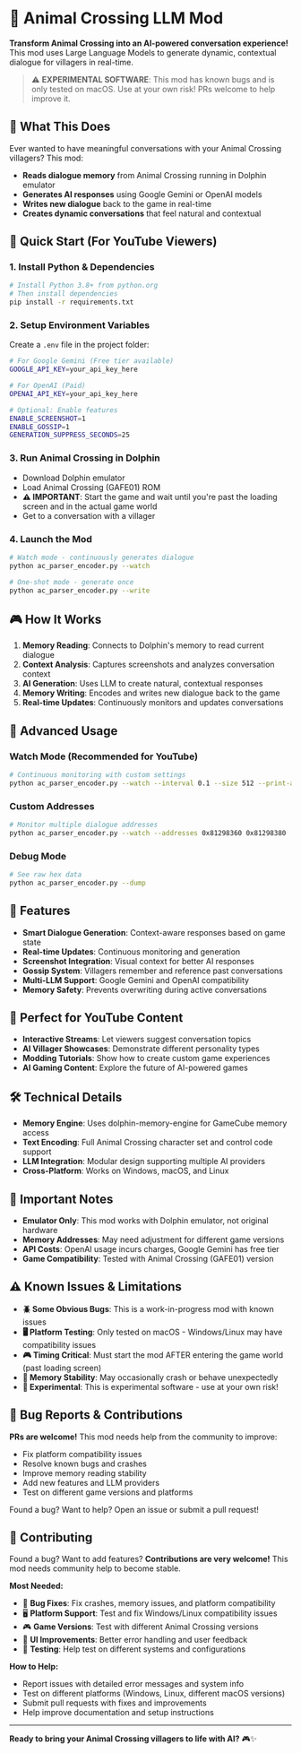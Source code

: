 # 🐬 Animal Crossing LLM Mod

**Transform Animal Crossing into an AI-powered conversation experience!** This mod uses Large Language Models to generate dynamic, contextual dialogue for villagers in real-time.

> ⚠️ **EXPERIMENTAL SOFTWARE**: This mod has known bugs and is only tested on macOS. Use at your own risk! PRs welcome to help improve it.

## 🎥 What This Does

Ever wanted to have meaningful conversations with your Animal Crossing villagers? This mod:
- **Reads dialogue memory** from Animal Crossing running in Dolphin emulator
- **Generates AI responses** using Google Gemini or OpenAI models
- **Writes new dialogue** back to the game in real-time
- **Creates dynamic conversations** that feel natural and contextual

## 🚀 Quick Start (For YouTube Viewers)

### 1. Install Python & Dependencies
```bash
# Install Python 3.8+ from python.org
# Then install dependencies
pip install -r requirements.txt
```

### 2. Setup Environment Variables
Create a `.env` file in the project folder:
```bash
# For Google Gemini (Free tier available)
GOOGLE_API_KEY=your_api_key_here

# For OpenAI (Paid)
OPENAI_API_KEY=your_api_key_here

# Optional: Enable features
ENABLE_SCREENSHOT=1
ENABLE_GOSSIP=1
GENERATION_SUPPRESS_SECONDS=25
```

### 3. Run Animal Crossing in Dolphin
- Download Dolphin emulator
- Load Animal Crossing (GAFE01) ROM
- **⚠️ IMPORTANT**: Start the game and wait until you're past the loading screen and in the actual game world
- Get to a conversation with a villager

### 4. Launch the Mod
```bash
# Watch mode - continuously generates dialogue
python ac_parser_encoder.py --watch

# One-shot mode - generate once
python ac_parser_encoder.py --write
```

## 🎮 How It Works

1. **Memory Reading**: Connects to Dolphin's memory to read current dialogue
2. **Context Analysis**: Captures screenshots and analyzes conversation context
3. **AI Generation**: Uses LLM to create natural, contextual responses
4. **Memory Writing**: Encodes and writes new dialogue back to the game
5. **Real-time Updates**: Continuously monitors and updates conversations

## 🔧 Advanced Usage

### Watch Mode (Recommended for YouTube)
```bash
# Continuous monitoring with custom settings
python ac_parser_encoder.py --watch --interval 0.1 --size 512 --print-all
```

### Custom Addresses
```bash
# Monitor multiple dialogue addresses
python ac_parser_encoder.py --watch --addresses 0x81298360 0x81298380
```

### Debug Mode
```bash
# See raw hex data
python ac_parser_encoder.py --dump
```

## 🌟 Features

- **Smart Dialogue Generation**: Context-aware responses based on game state
- **Real-time Updates**: Continuous monitoring and generation
- **Screenshot Integration**: Visual context for better AI responses
- **Gossip System**: Villagers remember and reference past conversations
- **Multi-LLM Support**: Google Gemini and OpenAI compatibility
- **Memory Safety**: Prevents overwriting during active conversations

## 🎯 Perfect for YouTube Content

- **Interactive Streams**: Let viewers suggest conversation topics
- **AI Villager Showcases**: Demonstrate different personality types
- **Modding Tutorials**: Show how to create custom game experiences
- **AI Gaming Content**: Explore the future of AI-powered games

## 🛠️ Technical Details

- **Memory Engine**: Uses dolphin-memory-engine for GameCube memory access
- **Text Encoding**: Full Animal Crossing character set and control code support
- **LLM Integration**: Modular design supporting multiple AI providers
- **Cross-Platform**: Works on Windows, macOS, and Linux

## 🚨 Important Notes

- **Emulator Only**: This mod works with Dolphin emulator, not original hardware
- **Memory Addresses**: May need adjustment for different game versions
- **API Costs**: OpenAI usage incurs charges, Google Gemini has free tier
- **Game Compatibility**: Tested with Animal Crossing (GAFE01) version

## ⚠️ Known Issues & Limitations

- **🪲 Some Obvious Bugs**: This is a work-in-progress mod with known issues
- **🖥️ Platform Testing**: Only tested on macOS - Windows/Linux may have compatibility issues
- **🎮 Timing Critical**: Must start the mod AFTER entering the game world (past loading screen)
- **💾 Memory Stability**: May occasionally crash or behave unexpectedly
- **🔧 Experimental**: This is experimental software - use at your own risk!

## 🐛 Bug Reports & Contributions

**PRs are welcome!** This mod needs help from the community to improve:
- Fix platform compatibility issues
- Resolve known bugs and crashes
- Improve memory reading stability
- Add new features and LLM providers
- Test on different game versions and platforms

Found a bug? Want to help? Open an issue or submit a pull request!

## 🤝 Contributing

Found a bug? Want to add features? **Contributions are very welcome!** This mod needs community help to become stable.

**Most Needed:**
- 🐛 **Bug Fixes**: Fix crashes, memory issues, and platform compatibility
- 🖥️ **Platform Support**: Test and fix Windows/Linux compatibility issues
- 🎮 **Game Versions**: Test with different Animal Crossing versions
- 📱 **UI Improvements**: Better error handling and user feedback
- 🧪 **Testing**: Help test on different systems and configurations

**How to Help:**
- Report issues with detailed error messages and system info
- Test on different platforms (Windows, Linux, different macOS versions)
- Submit pull requests with fixes and improvements
- Help improve documentation and setup instructions

---

**Ready to bring your Animal Crossing villagers to life with AI?** 🎮✨